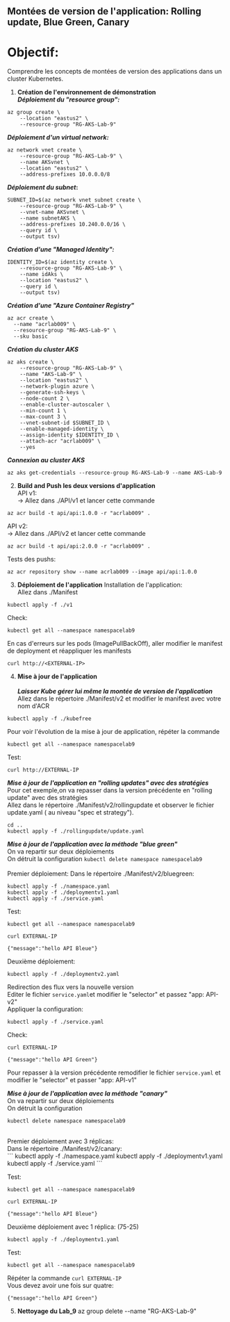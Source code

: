 ## Montées de version de l'application: Rolling update, Blue Green, Canary
# Objectif:
Comprendre les concepts de montées de version des applications dans un cluster Kubernetes.
1. **Création de l'environnement de démonstration** <br>
**_Déploiement du "resource group":_**
```
az group create \
    --location "eastus2" \
    --resource-group "RG-AKS-Lab-9"
```
**_Déploiement d'un virtual network:_**
```
az network vnet create \
    --resource-group "RG-AKS-Lab-9" \
    --name AKSvnet \
    --location "eastus2" \
    --address-prefixes 10.0.0.0/8
```
**_Déploiement du subnet_:**
```
SUBNET_ID=$(az network vnet subnet create \
    --resource-group "RG-AKS-Lab-9" \
    --vnet-name AKSvnet \
    --name subnetAKS \
    --address-prefixes 10.240.0.0/16 \
    --query id \
    --output tsv)
```
**_Création d'une "Managed Identity":_**
```
IDENTITY_ID=$(az identity create \
    --resource-group "RG-AKS-Lab-9" \
    --name idAks \
    --location "eastus2" \
    --query id \
    --output tsv)
```
**_Création d'une "Azure Container Registry"_**
```
az acr create \
  --name "acrlab009" \
  --resource-group "RG-AKS-Lab-9" \
  --sku basic
```
**_Création du cluster AKS_**
```
az aks create \
    --resource-group "RG-AKS-Lab-9" \
    --name "AKS-Lab-9" \
    --location "eastus2" \
    --network-plugin azure \
    --generate-ssh-keys \
    --node-count 2 \
    --enable-cluster-autoscaler \
    --min-count 1 \
    --max-count 3 \
    --vnet-subnet-id $SUBNET_ID \
    --enable-managed-identity \
    --assign-identity $IDENTITY_ID \
    --attach-acr "acrlab009" \
    --yes
```

**_Connexion au cluster AKS_**

```
az aks get-credentials --resource-group RG-AKS-Lab-9 --name AKS-Lab-9
```  

2. **Build and Push les deux versions d'application** <br>
API v1: <br>
-> Allez dans ./API/v1 et lancer cette commande <br>
```
az acr build -t api/api:1.0.0 -r "acrlab009" .
```

API v2: <br>
-> Allez dans ./API/v2 et lancer cette commande<br>
```
az acr build -t api/api:2.0.0 -r "acrlab009" .
```
Tests des pushs:<br>
```
az acr repository show --name acrlab009 --image api/api:1.0.0
```

3. **Déploiement de l'application**
Installation de l'application:<br>
Allez dans ./Manifest<br>
```
kubectl apply -f ./v1
```

Check:
```
kubectl get all --namespace namespacelab9
```
En cas d'erreurs sur les pods (ImagePullBackOff), aller modifier le manifest de deployment et réappliquer les manifests

```
curl http://<EXTERNAL-IP>
```

4. **Mise à jour de l'application** <br><br>
**_Laisser Kube gérer lui même la montée de version de l'application_**<br>
Allez dans le répertoire ./Manifest/v2 et modifier le manifest avec votre nom d'ACR
```
kubectl apply -f ./kubefree
```

Pour voir l'évolution de la mise à jour de application, répéter la commande 
```
kubectl get all --namespace namespacelab9
``` 

Test: 
```
curl http://EXTERNAL-IP
```

**_Mise à jour de l'application en "rolling updates" avec des stratégies_**<br>
Pour cet exemple,on va repasser dans la version précédente en "rolling update" avec des stratégies<br>
Allez dans le répertoire ./Manifest/v2/rollingupdate et observer le fichier update.yaml ( au niveau "spec et strategy").
```
cd ..
kubectl apply -f ./rollingupdate/update.yaml
```

**_Mise à jour de l'application avec la méthode "blue green"_**<br>
On va repartir sur deux déploiements <br>
On détruit la configuration `kubectl delete namespace namespacelab9`<br><br>
Premier déploiement:
Dans le répertoire ./Manifest/v2/bluegreen: 
```
kubectl apply -f ./namespace.yaml
kubectl apply -f ./deploymentv1.yaml
kubectl apply -f ./service.yaml
```

Test:<br>
```
kubectl get all --namespace namespacelab9
```

```
curl EXTERNAL-IP
```

```
{"message":"hello API Bleue"}
```
Deuxième déploiement:
```
kubectl apply -f ./deploymentv2.yaml
```

Redirection des flux vers la nouvelle version<br>
Editer le fichier `service.yaml`et modifier le "selector" et passez "app: API-v2"<br>
Appliquer la configuration:<br>
```
kubectl apply -f ./service.yaml
```
Check:<br>
```
curl EXTERNAL-IP
```

```
{"message":"hello API Green"}
```
Pour repasser à la version précédente remodifier le fichier `service.yaml` et modifier le "selector" et passer "app: API-v1"<br>

**_Mise à jour de l'application avec la méthode "canary"_**<br>
On va repartir sur deux déploiements <br>
On détruit la configuration 
```
kubectl delete namespace namespacelab9
```
<br>
Premier déploiement avec 3 réplicas:<br>
Dans le répertoire ./Manifest/v2/canary: <br>
```
kubectl apply -f ./namespace.yaml
kubectl apply -f ./deploymentv1.yaml
kubectl apply -f ./service.yaml
```

Test:
```
kubectl get all --namespace namespacelab9
```

```
curl EXTERNAL-IP
```

```
{"message":"hello API Bleue"}
```
Deuxième déploiement avec 1 réplica: (75-25)
```
kubectl apply -f ./deploymentv1.yaml
```

Test:
```
kubectl get all --namespace namespacelab9
```

Répéter la commande `curl EXTERNAL-IP` <br>
Vous devez avoir une fois sur quatre:<br>
```
{"message":"hello API Green"}
```
5. **Nettoyage du Lab_9**
az group delete --name "RG-AKS-Lab-9"
